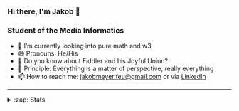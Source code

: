 ### Hi there, I'm Jakob 👋

### Student of the Media Informatics

- 🌱 I’m currently looking into pure math and w3
- 😄 Pronouns: He/His
- 💬 Do you know about Fiddler and his Joyful Union?
- 💭 Principle: Everything is a matter of perspective, really everything
- 📫 How to reach me: jakobmeyer.feu@gmail.com or via [LinkedIn][linkedin]

---

<!--
<details>
  <summary>:zap: Activity</summary>
<!--START_SECTION:activity-->
</details>

<details>
  <summary>:zap: Stats</summary>
<img align="left" alt="jmeyer24's GitHub Stats" src="https://github-readme-stats.vercel.app/api?username=jmeyer24&show_icons=true&hide_border=false&title_color=ff652f&icon_color=FFE400&bg_color=09131B&text_color=ffffff&border_color=0c1a25" />
</details>

[linkedin]: https://linkedin.com/in/jakob-meyer-517b82213/

